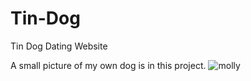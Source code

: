 # Tin-Dog
Tin Dog Dating Website

A small picture of my own dog is in this project. 
![molly](https://github.com/glarerena/Tin-Dog/assets/147435514/0ad662f3-b253-4650-81c7-1af2c8a227e7)


